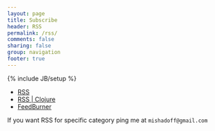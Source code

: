 ```yaml
---
layout: page
title: Subscribe
header: RSS
permalink: /rss/
comments: false
sharing: false
group: navigation
footer: true
---
```

{% include JB/setup %}

* [RSS](/atom.xml)
* [RSS | Clojure](/blog/categories/clojure/atom.xml)
* [FeedBurner](http://feeds.feedburner.com/mishadoff)

If you want RSS for specific category ping me at `mishadoff@gmail.com`

